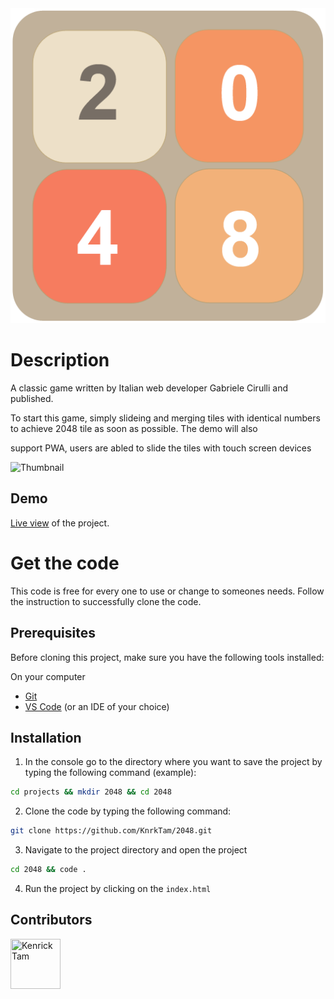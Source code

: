 <img width="761" alt="Screenshot 2022-08-10 at 6 26 34 PM" src="https://raw.githubusercontent.com/KnrkTam/2048/master/2048.png">


# Description

A classic game written by Italian web developer Gabriele Cirulli and published. 

To start this game, simply slideing and merging tiles with identical numbers to achieve 2048 tile as soon as possible. The demo will also 

support PWA, users are abled to slide the tiles with touch screen devices


![Thumbnail](https://user-images.githubusercontent.com/99338991/184031351-1f15b26a-0bb9-407b-8b6d-8fb025ac9c7f.png)

## Demo

[Live view](https://knrktam.github.io/2048/) of the project.

# Get the code

This code is free for every one to use or change to someones needs. Follow the instruction to successfully clone the code.

## Prerequisites

Before cloning this project, make sure you have the following tools installed:

On your computer

- [Git](https://git-scm.com/downloads)
- [VS Code](https://code.visualstudio.com/download) (or an IDE of your choice)


## Installation

1. In the console go to the directory where you want to save the project by typing the following command (example):

```bash
cd projects && mkdir 2048 && cd 2048
```

2. Clone the code by typing the following command:

```bash
git clone https://github.com/KnrkTam/2048.git
```

3. Navigate to the project directory and open the project

```bash
cd 2048 && code .
```

 4. Run the project by clicking on the `index.html`


## Contributors

[//]: contributor-faces

<a href="https://github.com/KnrkTam"><img src="https://avatars.githubusercontent.com/u/99338991?s=96&v=4" title="Kenrick Tam" width="80" height="80"></a>

[//]: contributor-faces